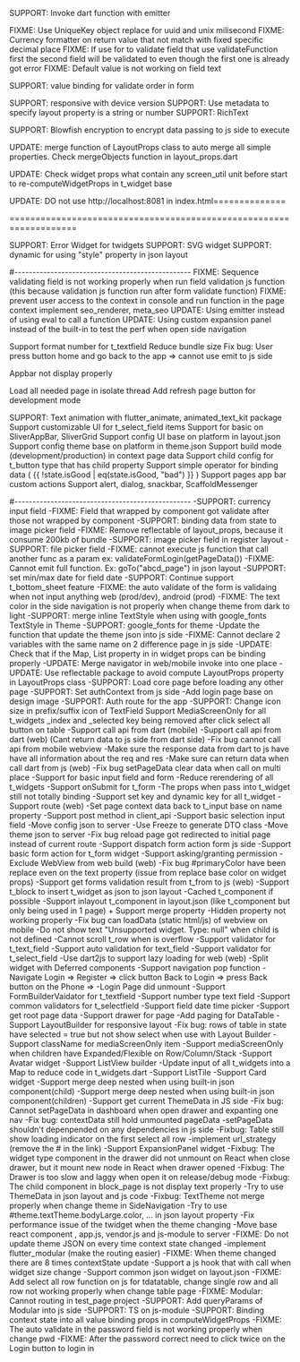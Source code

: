SUPPORT: Invoke dart function with emitter

FIXME: Use UniqueKey object replace for uuid and unix milisecond
FIXME: Currency formatter on return value that not match with fixed specific decimal place
FIXME: If use for to validate field that use validateFunction first the second field will be validated to even though the first one is already got error
FIXME: Default value is not working on field text

SUPPORT: value binding for validate order in form

SUPPORT: responsive with device version
SUPPORT: Use metadata to specify layout property is a string or number
SUPPORT: RichText

SUPPORT: Blowfish encryption to encrypt data passing to js side to execute

UPDATE: merge function of LayoutProps class to auto merge all simple properties. Check mergeObjects function in layout_props.dart

UPDATE: Check widget props what contain any screen_util unit before start to re-computeWidgetProps in t_widget base

UPDATE: DO not use http://localhost:8081 in index.html==============

<!--
    <script src="http://localhost:8081/vendors.js" defer></script>
    <script src="http://localhost:8081/app.js" defer></script>
-->

===================================================================

SUPPORT: Error Widget for twidgets
SUPPORT: SVG widget
SUPPORT: dynamic for using "style" property in json layout

#-------------------------------------------------
FIXME: Sequence validating field is not working properly when run field validation js function
(this because validation js function run after form validate function)
FIXME: prevent user access to the context in console and run function in the page context
implement seo_renderer, meta_seo
UPDATE: Using emitter instead of using eval to call a function
UPDATE: Using custom expansion panel instead of the built-in to test the perf when open side navigation

Support format number for t_textfield
Reduce bundle size
Fix bug: User press button home and go back to the app => cannot use emit to js side

Appbar not display properly

Load all needed page in isolate thread
Add refresh page button for development mode

SUPPORT: Text animation with flutter_animate, animated_text_kit package
Support customizable UI for t_select_field items
Support for basic on SliverAppBar, SliverGrid
Support config UI base on platform in layout.json
Support config theme base on platform in theme.json
Support build mode (development/production) in context page data
Support child config for t_button type that has child property
Support simple operator for binding data ( {{ !state.isGood | eq(state.isGood, "bad") }} )
Support pages app bar custom actions
Support alert, dialog, snackbar, ScaffoldMessenger

#-------------------------------------------------
-SUPPORT: currency input field
-FIXME: Field that wrapped by component got validate after those not wrapped by component
-SUPPORT: binding data from state to image picker field
-FIXME: Remove reflectable of layout_props, because it consume 200kb of bundle
-SUPPORT: image picker field in register layout
-SUPPORT: file picker field
-FIXME: cannot execute js function that call another func as a param ex: validateFormLogin(getPageData())
-FIXME: Cannot emit full function. Ex: goTo("abcd_page") in json layout
-SUPPORT: set min/max date for field date
-SUPPORT: Continue support t_bottom_sheet feature
-FIXME: the auto validate of the form is validaing when not input anything web (prod/dev), android (prod)
-FIXME: The text color in the side navigation is not properly when change theme from dark to light
-SUPPORT: merge inline TextStyle when using with google_fonts TextStyle in Theme
-SUPPORT: google_fonts for theme
-Update the function that update the theme json into js side
-FIXME: Cannot declare 2 variables with the same name on 2 difference page in js side
-UPDATE: Check that if the Map, List property in in widget props can be binding properly
-UPDATE: Merge navigator in web/mobile invoke into one place
-UPDATE: Use reflectable package to avoid compute LayoutProps property in LayoutProps class
-SUPPORT: Load core page before loading any other page
-SUPPORT: Set authContext from js side
-Add login page base on design image
-SUPPORT: Auth route for the app
-SUPPORT: Change icon size in prefix/suffix icon of TextField
Support MediaScreenOnly for all t_widgets
\_index and \_selected key being removed after click select all button on table
-Support call api from dart (mobile)
-Support call api from dart (web) (Cant return data to js side from dart side)
-Fix bug cannot call api from mobile webview
-Make sure the response data from dart to js have have all information about the req and res
-Make sure can return data when call dart from js (web)
-Fix bug setPageData clear data when call on multi place
-Support for basic input field and form
-Reduce rerendering of all t_widgets
-Support onSubmit for t_form
-The props when pass into t_widget still not totally binding
-Support set key and dynamic key for all t_widget
-Support route (web)
-Set page context data back to t_input base on name property
-Support post method in client_api
-Support basic selection input field
-Move config json to server
-Use Freeze to generate DTO class
-Move theme json to server
-Fix bug reload page got redirected to initial page instead of current route
-Support dispatch form action form js side
-Support basic form action for t_form widget
-Support asking/granting permission
-Exclude WebView from web build (web)
-Fix bug #primaryColor have been replace even on the text property (issue from replace base color on widget props)
-Support get forms validation result from t_from to js (web)
-Support t_block to insert t_widget as json to json layout
-Cached t_component if possible
-Support inlayout t_component in layout.json (like t_component but only being used in 1 page) + Support merge property
-Hidden property not working properly
-Fix bug can loadData (static html/js) of webview on mobile
-Do not show text "Unsupported widget. Type: null" when child is not defined
-Cannot scroll t_row when is overflow
-Support validator for t_text_field
-Support auto validation for text_field
-Support validator for t_select_field
-Use dart2js to support lazy loading for web (web)
-Split widget with Deferred components
-Support navigation pop function
-Navigate Login => Register => click button Back to Login => press Back button on the Phone => -Login Page did unmount
-Support FormBuilderVaidator for t_textfield
-Support number type text field
-Support common validators for t_selectfield
-Support field date time picker
-Support get root page data
-Support drawer for page
-Add paging for DataTable
-Support LayoutBuilder for responsive layout
-Fix bug: rows of table in state have selected = true but not show select when use with Layout Builder
-Support className for mediaScreenOnly item
-Support mediaScreenOnly when children have Expanded/Flexible on Row/Column/Stack
-Support Avatar widget
-Support ListView builder
-Update input of all t_widgets into a Map to reduce code in t_widgets.dart
-Support ListTile
-Support Card widget
-Support merge deep nested when using built-in json component(child)
-Support merge deep nested when using built-in json component(children)
-Support get current ThemeData in JS side
-Fix bug: Cannot setPageData in dashboard when open drawer and expanting one nav
-Fix bug: contextData still hold unmounted pageData
-setPageData shouldn't depenpended on any dependencies in js side
-Fixbug: Table still show loading indicator on the first select all row
-implement url_strategy (remove the # in the link)
-Support ExpansionPanel widget
-Fixbug: The widget type component in the drawer did not unmount on React when close drawer, but it mount new node in React when drawer opened
-Fixbug: The Drawer is too slow and laggy when open it on release/debug mode
-Fixbug: The child component in block_page is not display text properly
-Try to use ThemeData in json layout and js code
-Fixbug: TextTheme not merge properly when change theme in SideNavigation
-Try to use #theme.textTheme.bodyLarge.color, ... in json layout property
-Fix performance issue of the twidget when the theme changing
-Move base react component , app.js, vendor.js and js-module to server
-FIXME: Do not update theme JSON on every time context state changed
-implement flutter_modular (make the routing easier)
-FIXME: When theme changed there are 8 times contextState update
-Support a js hook that with call when widget size change
-Support common json widget on layout.json
-FIXME: Add select all row function on js for tdatatable, change single row and all row not working properly when change table page
-FIXME: Modular: Cannot routing in test_page project
-SUPPORT: Add queryParams of Modular into js side
-SUPPORT: TS on js-module
-SUPPORT: Binding context state into all value binding props in computeWidgetProps
-FIXME: The auto validate in the password field is not working properly when change pwd
-FIXME: After the password correct need to click twice on the Login button to login in
